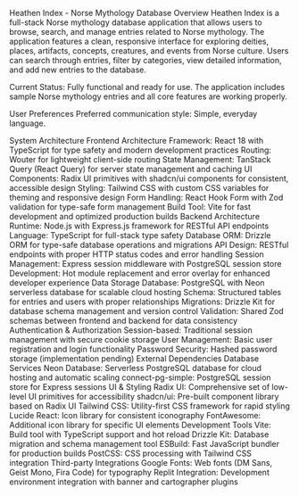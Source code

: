 Heathen Index - Norse Mythology Database
Overview
Heathen Index is a full-stack Norse mythology database application that allows users to browse, search, and manage entries related to Norse mythology. The application features a clean, responsive interface for exploring deities, places, artifacts, concepts, creatures, and events from Norse culture. Users can search through entries, filter by categories, view detailed information, and add new entries to the database.

Current Status: Fully functional and ready for use. The application includes sample Norse mythology entries and all core features are working properly.

User Preferences
Preferred communication style: Simple, everyday language.

System Architecture
Frontend Architecture
Framework: React 18 with TypeScript for type safety and modern development practices
Routing: Wouter for lightweight client-side routing
State Management: TanStack Query (React Query) for server state management and caching
UI Components: Radix UI primitives with shadcn/ui components for consistent, accessible design
Styling: Tailwind CSS with custom CSS variables for theming and responsive design
Form Handling: React Hook Form with Zod validation for type-safe form management
Build Tool: Vite for fast development and optimized production builds
Backend Architecture
Runtime: Node.js with Express.js framework for RESTful API endpoints
Language: TypeScript for full-stack type safety
Database ORM: Drizzle ORM for type-safe database operations and migrations
API Design: RESTful endpoints with proper HTTP status codes and error handling
Session Management: Express session middleware with PostgreSQL session store
Development: Hot module replacement and error overlay for enhanced developer experience
Data Storage
Database: PostgreSQL with Neon serverless database for scalable cloud hosting
Schema: Structured tables for entries and users with proper relationships
Migrations: Drizzle Kit for database schema management and version control
Validation: Shared Zod schemas between frontend and backend for data consistency
Authentication & Authorization
Session-based: Traditional session management with secure cookie storage
User Management: Basic user registration and login functionality
Password Security: Hashed password storage (implementation pending)
External Dependencies
Database Services
Neon Database: Serverless PostgreSQL database for cloud hosting and automatic scaling
connect-pg-simple: PostgreSQL session store for Express sessions
UI & Styling
Radix UI: Comprehensive set of low-level UI primitives for accessibility
shadcn/ui: Pre-built component library based on Radix UI
Tailwind CSS: Utility-first CSS framework for rapid styling
Lucide React: Icon library for consistent iconography
FontAwesome: Additional icon library for specific UI elements
Development Tools
Vite: Build tool with TypeScript support and hot reload
Drizzle Kit: Database migration and schema management tool
ESBuild: Fast JavaScript bundler for production builds
PostCSS: CSS processing with Tailwind CSS integration
Third-party Integrations
Google Fonts: Web fonts (DM Sans, Geist Mono, Fira Code) for typography
Replit Integration: Development environment integration with banner and cartographer plugins
